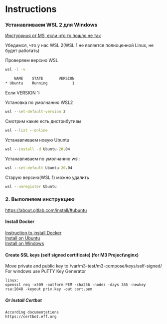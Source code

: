 # Instructions

### Устанавливаем WSL 2 для Windows

[Инстуркиця от MS, если что то пошло не так](https://docs.microsoft.com/en-us/windows/wsl/install)

Убедимся, что у нас WSL 2(WSL 1 не является полноценной Linux, не будет работать)

Проверяем версию WSL
```cmd
wsl -l -v

    NAME    STATE       VERSION
* Ubuntu    Running           1
```

Если VERSION 1:

Установка по умолчанию WSL2
```cmd
wsl --set-default-version 2
```

Смотрим какие есть дистрибутивы
```cmd
wsl --list --online 
```
Устанавливаем новую Ubuntu
```cmd
wsl --install -d Ubuntu-20.04
```
Устанавливаем по умолчанию wsl:
```cmd
wsl --set-default Ubuntu-20.04
```


Старую версию(WSL 1) можно удалить
```cmd
wsl --unregister Ubuntu
```

### 2. Выполняем инструкцию

https://about.gitlab.com/install/#ubuntu



#### Install Docker

<a href="https://docs.docker.com/engine/install/">Instruction to install Docker</a><br>
<a href="https://docs.docker.com/engine/install/ubuntu/">Install on Ubuntu</a><br>
<a href="https://www.docker.com/products/docker-desktop">Install on Windows</a>



#### Create SSL keys (self signed certificate) (for M3 Project\nginx)

Move private and public key to /var/m3-test/m3-compose/keys/self-signed/
For windows use PuTTY Key Generator

    linux:
    openssl req -x509 -outform PEM -sha256 -nodes -days 365 -newkey rsa:2048 -keyout priv.key -out cert.pem



##### Or Install Certbot

    According documentations
    https://certbot.eff.org

